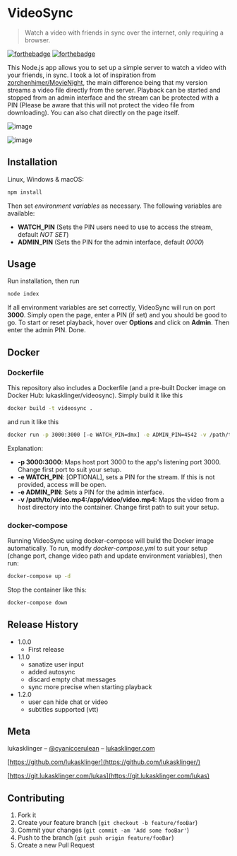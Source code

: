 # VideoSync
> Watch a video with friends in sync over the internet, only requiring a browser.

[![forthebadge](https://forthebadge.com/images/badges/as-seen-on-tv.svg)](https://forthebadge.com)
[![forthebadge](https://forthebadge.com/images/badges/powered-by-electricity.svg)](https://forthebadge.com)

This Node.js app allows you to set up a simple server to watch a video with your friends, in sync. I took a lot of inspiration from [zorchenhimer/MovieNight](https://github.com/zorchenhimer/MovieNight), the main difference being that my version streams a video file directly from the server. Playback can be started and stopped from an admin interface and the stream can be protected with a PIN (Please be aware that this will not protect the video file from downloading). You can also chat directly on the page itself.

![image](https://git.lukasklinger.com/lukas/VideoSync/raw/branch/master/screenshots/interface.png)

![image](https://git.lukasklinger.com/lukas/VideoSync/raw/branch/master/screenshots/admin.png)

## Installation

Linux, Windows & macOS:

```sh
npm install
```

Then set *environment variables* as necessary. The following variables are available:
* **WATCH_PIN** (Sets the PIN users need to use to access the stream, default *NOT SET*)
* **ADMIN_PIN** (Sets the PIN for the admin interface, default *0000*)

## Usage

Run installation, then run

```sh
node index
```

If all environment variables are set correctly, VideoSync will run on port **3000**. Simply open the page, enter a PIN (if set) and you should be good to go. To start or reset playback, hover over **Options** and click on **Admin**. Then enter the admin PIN. Done.

## Docker
### Dockerfile
This repository also includes a Dockerfile (and a pre-built Docker image on Docker Hub: lukasklinger/videosync). Simply build it like this

```sh
docker build -t videosync .
```

and run it like this

```sh
docker run -p 3000:3000 [-e WATCH_PIN=dmx] -e ADMIN_PIN=4542 -v /path/to/video.mp4:/app/video/video.mp4 lukasklinger/videosync
```
Explanation:
* **-p 3000:3000**: Maps host port 3000 to the app's listening port 3000. Change first port to suit your setup.
* **-e WATCH_PIN**: [OPTIONAL], sets a PIN for the stream. If this is not provided, access will be open.
* **-e ADMIN_PIN**: Sets a PIN for the admin interface.
* **-v /path/to/video.mp4:/app/video/video.mp4**: Maps the video from a host directory into the container. Change first path to suit your setup.

### docker-compose
Running VideoSync using docker-compose will build the Docker image automatically. To run, modify *docker-compose.yml* to suit your setup (change port, change video path and update environment variables), then run:

```sh
docker-compose up -d
```

Stop the container like this:

```sh
docker-compose down
```

## Release History

* 1.0.0
    * First release
* 1.1.0
    * sanatize user input
    * added autosync
    * discard empty chat messages
    * sync more precise when starting playback
* 1.2.0
    * user can hide chat or video
    * subtitles supported (vtt)

## Meta

lukasklinger – [@cyaniccerulean](https://twitter.com/cyaniccerulean) – [lukasklinger.com](https://lukasklinger.com)

[https://github.com/lukasklinger](https://github.com/lukasklinger/)

[https://git.lukasklinger.com/lukas](https://git.lukasklinger.com/lukas)

## Contributing

1. Fork it
2. Create your feature branch (`git checkout -b feature/fooBar`)
3. Commit your changes (`git commit -am 'Add some fooBar'`)
4. Push to the branch (`git push origin feature/fooBar`)
5. Create a new Pull Request
